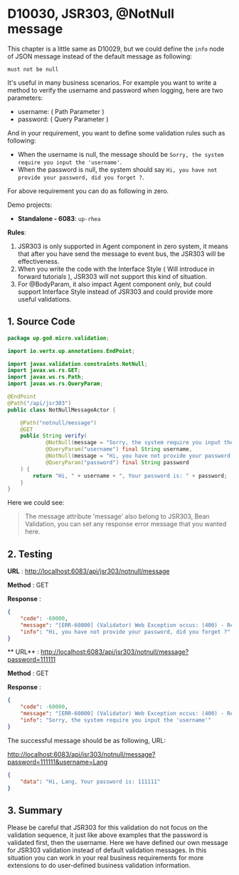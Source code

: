 # D10030, JSR303, @NotNull message

This chapter is a little same as D10029, but we could define the `info` node of JSON message instead of the default
message as following:

```
must not be null
```

It's useful in many business scenarios. For example you want to write a method to verify the username and password when
logging, here are two parameters:

* username: \( Path Parameter \)
* password: \( Query Parameter \)

And in your requirement, you want to define some validation rules such as following:

* When the username is null, the message should be `Sorry, the system require you input the 'username'`.
* When the password is null, the system should say `Hi, you have not provide your password, did you forget ?`.

For above requirement you can do as following in zero.

Demo projects:

* **Standalone - 6083**: `up-rhea`

**Rules**:

1. JSR303 is only supported in Agent component in zero system, it means that after you have send the message to event
   bus, the JSR303 will be effectiveness.
2. When you write the code with the Interface Style \( Will introduce in forward tutorials \), JSR303 will not support
   this kind of situation.
3. For @BodyParam, it also impact Agent component only, but could support Interface Style instead of JSR303 and could
   provide more useful validations.

## 1. Source Code

```java
package up.god.micro.validation;

import io.vertx.up.annotations.EndPoint;

import javax.validation.constraints.NotNull;
import javax.ws.rs.GET;
import javax.ws.rs.Path;
import javax.ws.rs.QueryParam;

@EndPoint
@Path("/api/jsr303")
public class NotNullMessageActor {

    @Path("notnull/message")
    @GET
    public String verify(
            @NotNull(message = "Sorry, the system require you input the 'username'")
            @QueryParam("username") final String username,
            @NotNull(message = "Hi, you have not provide your password, did you forget ?")
            @QueryParam("password") final String password
    ) {
        return "Hi, " + username + ", Your password is: " + password;
    }
}
```

Here we could see:

> The message attribute 'message' also belong to JSR303, Bean Validation, you can set any response error message that you wanted here.

## 2. Testing

**URL** : [http://localhost:6083/api/jsr303/notnull/message](http://localhost:6083/api/jsr303/notnull/message)

**Method** : GET

**Response** :

```json
{
    "code": -60000,
    "message": "[ERR-60000] (Validator) Web Exception occus: (400) - Request validation failure, class = class up.god.micro.validation.NotNullMessageActor, method = public java.lang.String up.god.micro.validation.NotNullMessageActor.verify(java.lang.String,java.lang.String), message = Hi, you have not provide your password, did you forget ?.",
    "info": "Hi, you have not provide your password, did you forget ?"
}
```

**
URL** : [http://localhost:6083/api/jsr303/notnull/message?password=111111](http://localhost:6083/api/jsr303/notnull/message?password=111111)

**Method** : GET

**Response** :

```json
{
    "code": -60000,
    "message": "[ERR-60000] (Validator) Web Exception occus: (400) - Request validation failure, class = class up.god.micro.validation.NotNullMessageActor, method = public java.lang.String up.god.micro.validation.NotNullMessageActor.verify(java.lang.String,java.lang.String), message = Sorry, the system require you input the 'username'.",
    "info": "Sorry, the system require you input the 'username'"
}
```

The successful message should be as following, URL:

[http://localhost:6083/api/jsr303/notnull/message?password=111111&username=Lang](http://localhost:6083/api/jsr303/notnull/message?password=111111&username=Lang)

```json
{
    "data": "Hi, Lang, Your password is: 111111"
}
```

## 3. Summary

Please be careful that JSR303 for this validation do not focus on the validation sequence, it just like above examples
that the password is validated first, then the username. Here we have defined our own message for JSR303 validation
instead of default validation messages. In this situation you can work in your real business requirements for more
extensions to do user-defined business validation information.



